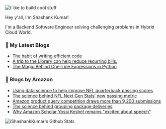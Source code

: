 ![I like to build cool stuff](https://res.cloudinary.com/dt8g3rhcy/image/upload/v1595929574/i_like_to_build_cool_shit._1_nzbwjh.png)

Hey y'all, I'm Shashank Kumar! 

I'm a Backend Software Engineer solving challenging problems in Hybrid Cloud World.

### 📕 My Latest Blogs
<!-- BLOG-POST-LIST:START -->
- [The habit of writing efficient code](https://medium.com/@ishashankkumar/the-habit-of-writing-efficient-code-153b05f04269?source=rss-d24dda280d5f------2)
- [A trip to the Library can help reduce recurring bills.](https://medium.com/swlh/a-trip-to-the-library-can-help-reduce-recurring-bills-23bca495cdf5?source=rss-d24dda280d5f------2)
- [The Magic Behind One-Line Expressions in Python](https://medium.com/swlh/the-magic-behind-one-line-expressions-in-python-816c10180c5c?source=rss-d24dda280d5f------2)
<!-- BLOG-POST-LIST:END -->

### 📕 Blogs by Amazon
<!-- AMAZON-BLOG-POST-LIST:START -->
- [Using data science to help improve NFL quarterback passing scores](https://www.amazon.science/working-at-amazon/elena-ehrlich-data-science-nfl-quarterback-passing-ratings)
- [The science behind NFL Next Gen Stats’ new passing metric](https://www.amazon.science/blog/the-science-behind-nfl-next-gen-stats-new-passing-metric)
- [Amazon product query competition draws more than 9,200 submissions](https://www.amazon.science/blog/amazon-product-query-competition-draws-more-than-9-200-submissions)
- [The science behind grouping package deliveries](https://www.amazon.science/latest-news/the-science-behind-grouping-amazon-package-deliveries)
- [Why Amazon Scholar Yossi Keshet remains &quot;excited about speech&quot;](https://www.amazon.science/working-at-amazon/why-amazon-scholar-yossi-keshet-remains-excited-about-speech)
<!-- AMAZON-BLOG-POST-LIST:END -->



<img align="center" alt="iShashankKumar's Github Stats" src="https://github-readme-stats.vercel.app/api?username=ishashankkumar&show_icons=true&hide_border=true" />
